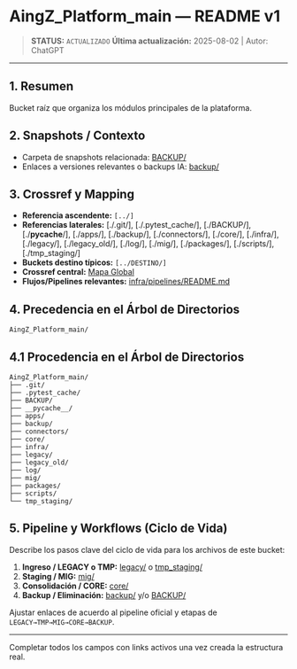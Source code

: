 # AingZ_Platform_main — README v1

> **STATUS:** `ACTUALIZADO`
> **Última actualización:** 2025-08-02 | Autor: ChatGPT

---

## 1. Resumen
Bucket raíz que organiza los módulos principales de la plataforma.

## 2. Snapshots / Contexto
- Carpeta de snapshots relacionada: [BACKUP/](BACKUP/)
- Enlaces a versiones relevantes o backups IA: [backup/](backup/)

## 3. Crossref y Mapping
- **Referencia ascendente:** `[../]`
- **Referencias laterales:** [./.git/], [./.pytest_cache/], [./BACKUP/], [./__pycache__/], [./apps/], [./backup/], [./connectors/], [./core/], [./infra/], [./legacy/], [./legacy_old/], [./log/], [./mig/], [./packages/], [./scripts/], [./tmp_staging/]
- **Buckets destino típicos:** `[../DESTINO/]`
- **Crossref central:** [Mapa Global](core/data/crossref_mapping_buckets_aingz_platform_v_1_20250731.md)
- **Flujos/Pipelines relevantes:** [infra/pipelines/README.md](infra/pipelines/README.md)

## 4. Precedencia en el Árbol de Directorios
```text
AingZ_Platform_main/
```

## 4.1 Procedencia en el Árbol de Directorios
```text
AingZ_Platform_main/
├── .git/
├── .pytest_cache/
├── BACKUP/
├── __pycache__/
├── apps/
├── backup/
├── connectors/
├── core/
├── infra/
├── legacy/
├── legacy_old/
├── log/
├── mig/
├── packages/
├── scripts/
└── tmp_staging/
```

## 5. Pipeline y Workflows (Ciclo de Vida)
Describe los pasos clave del ciclo de vida para los archivos de este bucket:
1. **Ingreso / LEGACY o TMP:** [legacy/](legacy/) o [tmp_staging/](tmp_staging/)
2. **Staging / MIG:** [mig/](mig/)
3. **Consolidación / CORE:** [core/](core/)
4. **Backup / Eliminación:** [backup/](backup/) y/o [BACKUP/](BACKUP/)


Ajustar enlaces de acuerdo al pipeline oficial y etapas de `LEGACY→TMP→MIG→CORE→BACKUP`.

---

Completar todos los campos con links activos una vez creada la estructura real.

